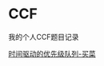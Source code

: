 # CCF
我的个人CCF题目记录

<p><a href="https://github.com/LiShengAlone/CCF/blob/master/%E4%B9%B0%E8%8F%9C(201809-2)">时间驱动的优先级队列-买菜</a> </p>
